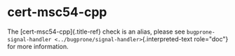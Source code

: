 # cert-msc54-cpp

The [cert-msc54-cpp]{.title-ref} check is an alias, please see
`bugprone-signal-handler <../bugprone/signal-handler>`{.interpreted-text
role="doc"} for more information.
